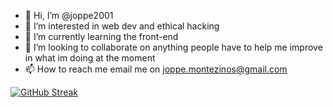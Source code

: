 - 👋 Hi, I’m @joppe2001
- 👀 I’m interested in web dev and ethical hacking
- 🌱 I’m currently learning the front-end 
- 💞️ I’m looking to collaborate on anything people have to help me improve in what im doing at the moment
- 📫 How to reach me email me on joppe.montezinos@gmail.com


[![GitHub Streak](https://github-readme-streak-stats.herokuapp.com/joppe2001=DenverCoder1&theme=dark)](https://git.io/streak-stats)

